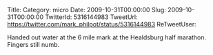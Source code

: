 Title: 
Category: micro
Date: 2009-10-31T00:00:00
Slug: 2009-10-31T00:00:00
TwitterId: 5316144983
TweetUrl: https://twitter.com/mark_philpot/status/5316144983
ReTweetUser: 

Handed out water at the 6 mile mark at the Healdsburg half marathon. Fingers still numb.